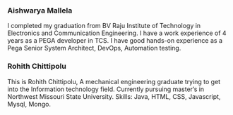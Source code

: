 ### Aishwarya Mallela

I completed my graduation from BV Raju Institute of Technology in Electronics and Communication Engineering. I have a work experience of 4 years as a PEGA developer in TCS. I have good hands-on experience as a Pega Senior System Architect, DevOps, Automation testing.

### Rohith Chittipolu

This is Rohith Chittipolu, A mechanical engineering graduate trying to get into the Information technology field. Currently pursuing master’s in Northwest Missouri State University.
Skills: Java, HTML, CSS, Javascript, Mysql, Mongo.
